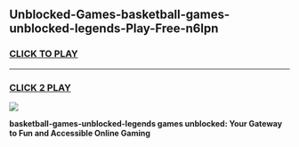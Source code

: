 
## Unblocked-Games-basketball-games-unblocked-legends-Play-Free-n6lpn
<h3>
<a href="https://premium76.site?title=basketball-games-unblocked-legends&ref=23A">CLICK TO PLAY</a></h3>
<hr>

<h3>
<a href="https://premium76.site?title=basketball-games-unblocked-legends&ref=23A">CLICK 2 PLAY</a>
  
</h3>

<a href="https://premium76.site?title=basketball-games-unblocked-legends&ref=23A"><img src="https://clearcache.store/games.png"></a>


**basketball-games-unblocked-legends games unblocked: Your Gateway to Fun and Accessible Online Gaming**
